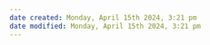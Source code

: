 ```yaml
---
date created: Monday, April 15th 2024, 3:21 pm
date modified: Monday, April 15th 2024, 3:21 pm
---
```

